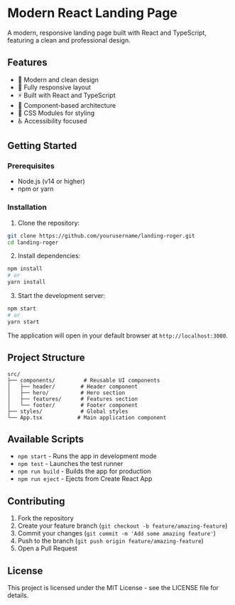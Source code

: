 # Modern React Landing Page

A modern, responsive landing page built with React and TypeScript, featuring a clean and professional design.

## Features

- 🎨 Modern and clean design
- 📱 Fully responsive layout
- ⚡ Built with React and TypeScript
- 🎯 Component-based architecture
- 🎨 CSS Modules for styling
- ♿ Accessibility focused

## Getting Started

### Prerequisites

- Node.js (v14 or higher)
- npm or yarn

### Installation

1. Clone the repository:
```bash
git clone https://github.com/yourusername/landing-roger.git
cd landing-roger
```

2. Install dependencies:
```bash
npm install
# or
yarn install
```

3. Start the development server:
```bash
npm start
# or
yarn start
```

The application will open in your default browser at `http://localhost:3000`.

## Project Structure

```
src/
├── components/         # Reusable UI components
│   ├── header/        # Header component
│   ├── hero/          # Hero section
│   ├── features/      # Features section
│   └── footer/        # Footer component
├── styles/            # Global styles
└── App.tsx           # Main application component
```

## Available Scripts

- `npm start` - Runs the app in development mode
- `npm test` - Launches the test runner
- `npm run build` - Builds the app for production
- `npm run eject` - Ejects from Create React App

## Contributing

1. Fork the repository
2. Create your feature branch (`git checkout -b feature/amazing-feature`)
3. Commit your changes (`git commit -m 'Add some amazing feature'`)
4. Push to the branch (`git push origin feature/amazing-feature`)
5. Open a Pull Request

## License

This project is licensed under the MIT License - see the LICENSE file for details. 